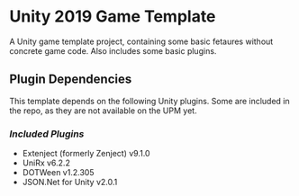 # **Unity 2019 Game Template**
A Unity game template project, containing some basic fetaures without concrete game code.
Also includes some basic plugins.

## **Plugin Dependencies**
This template depends on the following Unity plugins. Some are included in the repo, as they are not available on the UPM yet.

### *Included Plugins* 
- Extenject (formerly Zenject) v9.1.0
- UniRx v6.2.2
- DOTWeen v1.2.305
- JSON.Net for Unity v2.0.1